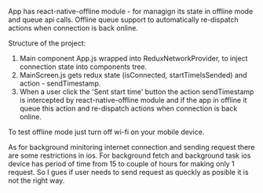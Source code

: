 App has react-native-offline module - for managign its state in offline mode and queue api calls. 
Offline queue support to automatically re-dispatch actions when connection is back online.

Structure of the project:
1. Main component App.js wrapped into ReduxNetworkProvider, to inject connection state into components tree.
2. MainScreen.js gets redux state (isConnected, startTimeIsSended) and action - sendTimestamp.
3. When a user click the 'Sent start time' button the action sendTimestamp is intercepted by react-native-offline module and if the app in offline it queue this action and re-dispatch actions when connection is back online.


To test offline mode just turn off wi-fi on your mobile device.

As for background minitoring internet connection and sending request there are some restrictions in ios. For background fetch and background task ios device has period of time from 15 to couple of hours for making only 1 request. So I gues if user needs to send request as queckly as posible it is not the right way.
